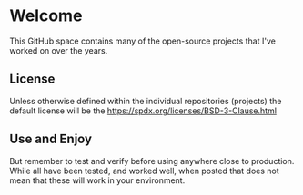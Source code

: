 # Welcome 

This GitHub space contains many of the open-source projects that I've worked on over the years. 

## License

Unless otherwise defined within the individual repositories (projects) the default license will be the https://spdx.org/licenses/BSD-3-Clause.html

## Use and Enjoy

But remember to test and verify before using anywhere close to production. While all have been tested, and worked well, when posted that does not mean that these will work in your environment.
